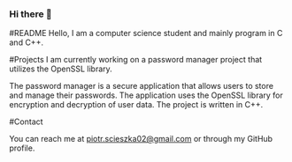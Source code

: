 ### Hi there 👋

#README
Hello, I am a computer science student and mainly program in C and C++.

#Projects
I am currently working on a password manager project that utilizes the OpenSSL library.

The password manager is a secure application that allows users to store and manage their passwords. The application uses the OpenSSL library for encryption and decryption of user data. The project is written in C++.

#Contact

You can reach me at piotr.scieszka02@gmail.com or through my GitHub profile.
